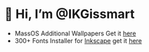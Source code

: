 # 👋 Hi, I’m @IKGissmart
 - MassOS Additional Wallpapers Get it [here](https://github.com/IKGissmart/MassOS-Wallpaper)
 - 300+ Fonts Installer for [Inkscape](https://inkscape.org/) get it  [here](https://github.com/IKGissmart/Fonts-Installer-Script-for-inkscape)
<!---
IKGissmart/IKGissmart is a ✨ special ✨ repository because its `README.md` (this file) appears on your GitHub profile.
You can click the Preview link to take a look at your changes.
--->
